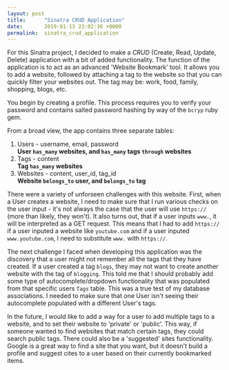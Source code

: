 ```yaml
---
layout: post
title:      "Sinatra CRUD Application"
date:       2019-01-13 23:02:36 +0000
permalink:  sinatra_crud_application
---
```



For this Sinatra project, I decided to make a *CRUD* (Create, Read, Update, Delete) application with a bit of added functionality. The function of the application is to act as an advanced 'Website Bookmark' tool. It allows you to add a website, followed by attaching a tag to the website so that you can quickly filter your websites out. The tag may be: work, food, family, shopping, blogs, etc.

You begin by creating a profile. This process requires you to verify your password and contains salted password hashing by way of the `bcryp` ruby gem. 

From a broad view, the app contains three separate tables: 

1. Users - username, email, password <br>
**User `has_many` websites, and `has_many` tags `through` websites**
2. Tags - content <br>
**Tag `has_many` websites**
3. Websites - content, user_id, tag_id <br>
**Website `belongs_to` user, and `belongs_to` tag**


There were a variety of unforseen challenges with this website. First, when a User creates a website, I need to make sure that I run various checks on the user input - it's not always the case that the user will use `https://` (more than likely, they won't). It also turns out, that if a user inputs `www.`, it will be interpreted as a GET request. This means that I had to add `https://` if a user inputed a website like `youtube.com` and if a user inputed `www.youtube.com`, I need to substitute `www.` with `https://`. 

The next challenge I faced when developing this application was the discovery that a user might not remember all the tags that they have created. If a user created a tag `blogs`, they may not want to create another website with the tag of `blogging`. This told me that I should probably add some type of autocomplete/dropdown functionality that was populated from that specific users `Tags` table. This was a true test of my database associations. I needed to make sure that one User isn't seeing their autocomplete populated with a different User's tags. 

In the future, I would like to add a way for a user to add multiple tags to a website, and to set their website to 'private' or 'public'. This way, if someone wanted to find websites that match certain tags, they could search public tags. There could also be a 'suggested' sites functionality. Google is a great way to find a site that you want, but it doesn't build a profile and suggest cites to a user based on their currently bookmarked items.






